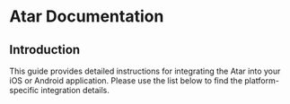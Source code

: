 # Atar Documentation

## Introduction

This guide provides detailed instructions for integrating the Atar into your iOS or Android application. Please use the list below to find the platform-specific integration details.